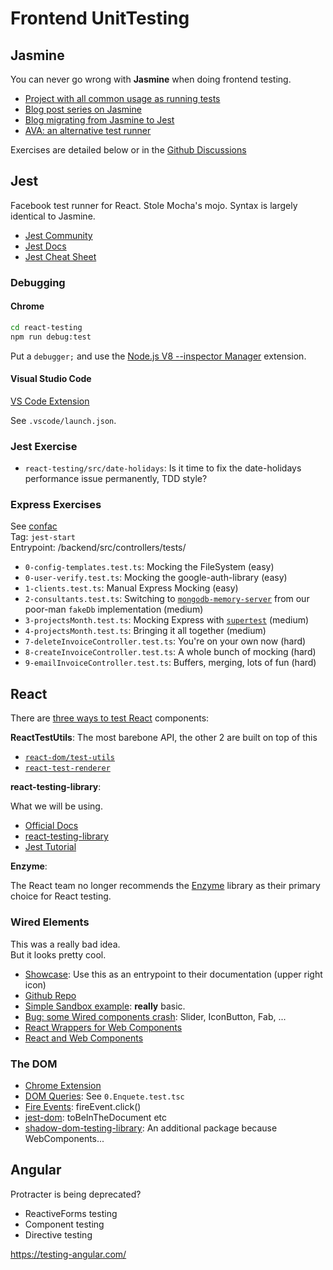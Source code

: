 Frontend UnitTesting
====================


Jasmine
-------

You can never go wrong with **Jasmine** when doing frontend testing.

- [Project with all common usage as running tests](https://github.com/itenium-be/jasmine-tut)
- [Blog post series on Jasmine](https://itenium.be/blog/javascript/javascript-testing-jasmine-getting-started/)
- [Blog migrating from Jasmine to Jest](https://itenium.be/blog/javascript/javascript-testing-jasmine-to-jest/)
- [AVA: an alternative test runner](https://itenium.be/blog/javascript/ava-tutorial/)


Exercises are detailed below or in the [Github Discussions](https://github.com/itenium-be/Frontend-UnitTesting/discussions)


Jest
----

Facebook test runner for React. Stole Mocha's mojo.
Syntax is largely identical to Jasmine.

- [Jest Community](https://github.com/jest-community)
- [Jest Docs](https://jestjs.io/docs/getting-started)
- [Jest Cheat Sheet](https://github.com/sapegin/jest-cheat-sheet)


### Debugging

#### Chrome

```sh
cd react-testing
npm run debug:test
```

Put a `debugger;` and use the [Node.js V8 --inspector Manager](https://chrome.google.com/webstore/detail/nodejs-v8-inspector-manag/gnhhdgbaldcilmgcpfddgdbkhjohddkj?hl=en) extension.


#### Visual Studio Code

[VS Code Extension](https://marketplace.visualstudio.com/items?itemName=Orta.vscode-jest)

See `.vscode/launch.json`.


### Jest Exercise

- `react-testing/src/date-holidays`: Is it time to fix the date-holidays performance issue permanently, TDD style?


### Express Exercises

See [confac](https://github.com/itenium-be/confac)  
Tag: `jest-start`  
Entrypoint: /backend/src/controllers/tests/  

- `0-config-templates.test.ts`: Mocking the FileSystem (easy)
- `0-user-verify.test.ts`: Mocking the google-auth-library (easy)
- `1-clients.test.ts`: Manual Express Mocking (easy)
- `2-consultants.test.ts`: Switching to [`mongodb-memory-server`](https://github.com/nodkz/mongodb-memory-server) from our poor-man `fakeDb` implementation (medium)
- `3-projectsMonth.test.ts`: Mocking Express with [`supertest`](https://github.com/ladjs/supertest) (medium)
- `4-projectsMonth.test.ts`: Bringing it all together (medium)
- `7-deleteInvoiceController.test.ts`: You're on your own now (hard)
- `8-createInvoiceController.test.ts`: A whole bunch of mocking (hard)
- `9-emailInvoiceController.test.ts`: Buffers, merging, lots of fun (hard)


React
-----

There are [three ways to test React](https://stackoverflow.com/a/54153026/540352) components:

**ReactTestUtils**: The most barebone API, the other 2 are built on top of this  
- [`react-dom/test-utils`](https://legacy.reactjs.org/docs/test-utils.html)
- [`react-test-renderer`](https://legacy.reactjs.org/docs/test-renderer.html)

**react-testing-library**:

What we will be using.  
- [Official Docs](https://testing-library.com/docs/react-testing-library/intro/)
- [react-testing-library](https://github.com/testing-library/react-testing-library)
- [Jest Tutorial](https://jestjs.io/docs/tutorial-react)

**Enzyme**:

The React team no longer recommends the [Enzyme](https://github.com/enzymejs/enzyme/)
library as their primary choice for React testing.


### Wired Elements

This was a really bad idea.  
But it looks pretty cool.

- [Showcase](https://wiredjs.com/): Use this as an entrypoint to their documentation (upper right icon)
- [Github Repo](https://github.com/rough-stuff/wired-elements)
- [Simple Sandbox example](https://codesandbox.io/embed/xrll5wyl8w): **really** basic.
- [Bug: some Wired components crash](https://github.com/rough-stuff/wired-elements/issues/179): Slider, IconButton, Fab, ...
- [React Wrappers for Web Components](https://github.com/lit/lit/tree/main/packages/labs/react)
- [React and Web Components](https://coryrylan.com/blog/how-to-use-web-components-with-typescript-and-react)

### The DOM

- [Chrome Extension](https://chrome.google.com/webstore/detail/testing-playground/hejbmebodbijjdhflfknehhcgaklhano/related)
- [DOM Queries](https://testing-library.com/docs/queries/about): See `0.Enquete.test.tsc`
- [Fire Events](https://testing-library.com/docs/dom-testing-library/api-events/): fireEvent.click()
- [jest-dom](https://github.com/testing-library/jest-dom): toBeInTheDocument etc
- [shadow-dom-testing-library](https://github.com/konnorrogers/shadow-dom-testing-library): An additional package because WebComponents...


Angular
-------

Protracter is being deprecated?

- ReactiveForms testing
- Component testing
- Directive testing

https://testing-angular.com/
